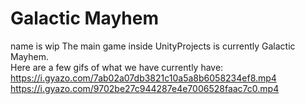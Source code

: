 # Galactic Mayhem
name is wip
The main game inside UnityProjects is currently Galactic Mayhem.  
Here are a few gifs of what we have currently have:  
https://i.gyazo.com/7ab02a07db3821c10a5a8b6058234ef8.mp4 <br>
https://i.gyazo.com/9702be27c944287e4e7006528faac7c0.mp4
